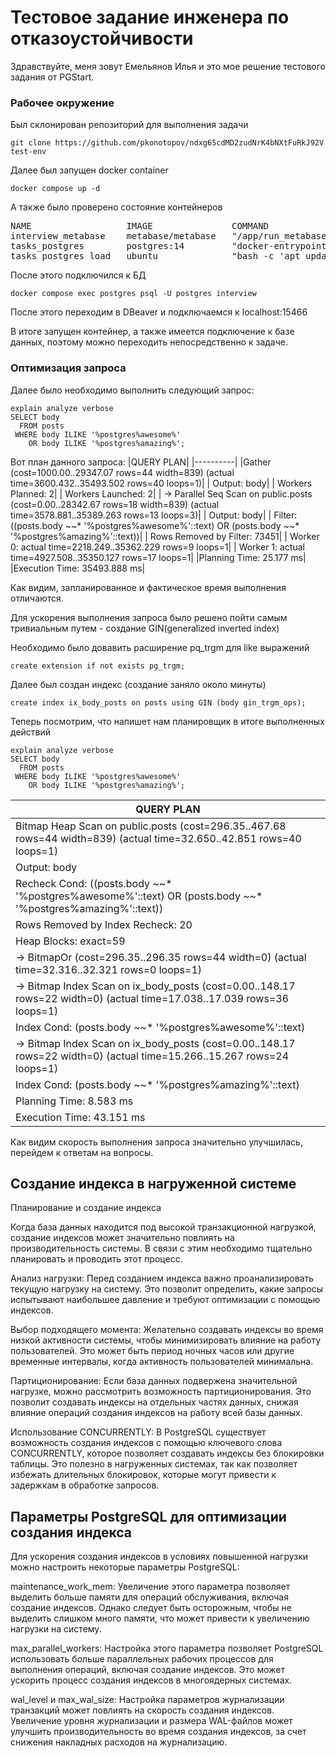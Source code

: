 # Тестовое задание инженера по отказоустойчивости
Здравствуйте, меня зовут Емельянов Илья и это мое решение тестового задания от PGStart.



### Рабочее окружение
Был склонирован репозиторий для выполнения задачи
```git
git clone https://github.com/pkonotopov/ndxg65cdMD2zudNrK4bNXtFuRkJ92V test-env
```
Далее был запущен docker container
```
docker compose up -d
```
А также было проверено состояние контейнеров
<pre>NAME                  IMAGE               COMMAND                  SERVICE    CREATED          STATUS                      PORTS
interview_metabase    metabase/metabase   &quot;/app/run_metabase.sh&quot;   metabase   21 minutes ago   Up 21 minutes               0.0.0.0:13030-&gt;3000/tcp
tasks_postgres        postgres:14         &quot;docker-entrypoint.s…&quot;   postgres   21 minutes ago   Up 21 minutes               0.0.0.0:15466-&gt;5432/tcp
tasks_postgres_load   ubuntu              &quot;bash -c &apos;apt update…&quot;   load       21 minutes ago   Exited (0) 17 minutes ago   
</pre>
После этого подключился к БД
```
docker compose exec postgres psql -U postgres interview
```
После этого переходим в DBeaver и подключаемся к localhost:15466


В итоге запущен контейнер, а также имеется подключение к базе данных, поэтому можно переходить непосредственно к задаче.
### Оптимизация запроса
Далее было необходимо выполнить следующий запрос:
```
explain analyze verbose
SELECT body 
  FROM posts 
 WHERE body ILIKE '%postgres%awesome%'
    OR body ILIKE '%postgres%amazing%';
```
Вот план данного запроса:
|QUERY PLAN|
|----------|
|Gather  (cost=1000.00..29347.07 rows=44 width=839) (actual time=3600.432..35493.502 rows=40 loops=1)|
|  Output: body|
|  Workers Planned: 2|
|  Workers Launched: 2|
|  ->  Parallel Seq Scan on public.posts  (cost=0.00..28342.67 rows=18 width=839) (actual time=3578.881..35389.263 rows=13 loops=3)|
|        Output: body|
|        Filter: ((posts.body ~~* '%postgres%awesome%'::text) OR (posts.body ~~* '%postgres%amazing%'::text))|
|        Rows Removed by Filter: 73451|
|        Worker 0:  actual time=2218.249..35362.229 rows=9 loops=1|
|        Worker 1:  actual time=4927.508..35350.127 rows=17 loops=1|
|Planning Time: 25.177 ms|
|Execution Time: 35493.888 ms|


Как видим, запланированное и фактическое время выполнения отличаются.


Для ускорения выполнения запроса было решено пойти самым тривиальным путем - создание GIN(generalized inverted index)


Необходимо было довавить расширение pq_trgm для like выражений
```
create extension if not exists pg_trgm;
```
Далее был создан индекс (создание заняло около минуты)
```
create index ix_body_posts on posts using GIN (body gin_trgm_ops);
```
Теперь посмотрим, что напишет нам планировщик в итоге выполненных действий
```
explain analyze verbose
SELECT body 
  FROM posts 
 WHERE body ILIKE '%postgres%awesome%'
    OR body ILIKE '%postgres%amazing%';
```
|QUERY PLAN|
|----------|
|Bitmap Heap Scan on public.posts  (cost=296.35..467.68 rows=44 width=839) (actual time=32.650..42.851 rows=40 loops=1)|
|  Output: body|
|  Recheck Cond: ((posts.body ~~* '%postgres%awesome%'::text) OR (posts.body ~~* '%postgres%amazing%'::text))|
|  Rows Removed by Index Recheck: 20|
|  Heap Blocks: exact=59|
|  ->  BitmapOr  (cost=296.35..296.35 rows=44 width=0) (actual time=32.316..32.321 rows=0 loops=1)|
|        ->  Bitmap Index Scan on ix_body_posts  (cost=0.00..148.17 rows=22 width=0) (actual time=17.038..17.039 rows=36 loops=1)|
|              Index Cond: (posts.body ~~* '%postgres%awesome%'::text)|
|        ->  Bitmap Index Scan on ix_body_posts  (cost=0.00..148.17 rows=22 width=0) (actual time=15.266..15.267 rows=24 loops=1)|
|              Index Cond: (posts.body ~~* '%postgres%amazing%'::text)|
|Planning Time: 8.583 ms|
|Execution Time: 43.151 ms|


Как видим скорость выполнения запроса значительно улучшилась, перейдем к ответам на вопросы.
## Создание индекса в нагруженной системе
Планирование и создание индекса

Когда база данных находится под высокой транзакционной нагрузкой, создание индексов может значительно повлиять на производительность системы. В связи с этим необходимо тщательно планировать и проводить этот процесс.

Анализ нагрузки: Перед созданием индекса важно проанализировать текущую нагрузку на систему. Это позволит определить, какие запросы испытывают наибольшее давление и требуют оптимизации с помощью индексов.

Выбор подходящего момента: Желательно создавать индексы во время низкой активности системы, чтобы минимизировать влияние на работу пользователей. Это может быть период ночных часов или другие временные интервалы, когда активность пользователей минимальна.

Партиционирование: Если база данных подвержена значительной нагрузке, можно рассмотрить возможность партиционирования. Это позволит создавать индексы на отдельных частях данных, снижая влияние операций создания индексов на работу всей базы данных.

Использование CONCURRENTLY: В PostgreSQL существует возможность создания индексов с помощью ключевого слова CONCURRENTLY, которое позволяет создавать индексы без блокировки таблицы. Это полезно в нагруженных системах, так как позволяет избежать длительных блокировок, которые могут привести к задержкам в обработке запросов.

## Параметры PostgreSQL для оптимизации создания индекса

Для ускорения создания индексов в условиях повышенной нагрузки можно настроить некоторые параметры PostgreSQL:

maintenance_work_mem: Увеличение этого параметра позволяет выделить больше памяти для операций обслуживания, включая создание индексов. Однако следует быть осторожным, чтобы не выделить слишком много памяти, что может привести к увеличению нагрузки на систему.

max_parallel_workers: Настройка этого параметра позволяет PostgreSQL использовать больше параллельных рабочих процессов для выполнения операций, включая создание индексов. Это может ускорить процесс создания индексов в многоядерных системах.

wal_level и max_wal_size: Настройка параметров журнализации транзакций может повлиять на скорость создания индексов. Увеличение уровня журнализации и размера WAL-файлов может улучшить производительность во время создания индексов, за счет снижения накладных расходов на журнализацию.




